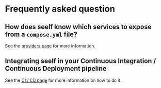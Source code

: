 # Frequently asked question

## How does seelf know which services to expose from a `compose.yml` file?

See the [providers page](/reference/providers/docker#exposing-services) for more information.

## Integrating seelf in your Continuous Integration / Continuous Deployment pipeline

See the [CI / CD page](/guide/continuous-integration-deployment) for more information on how to do it.
